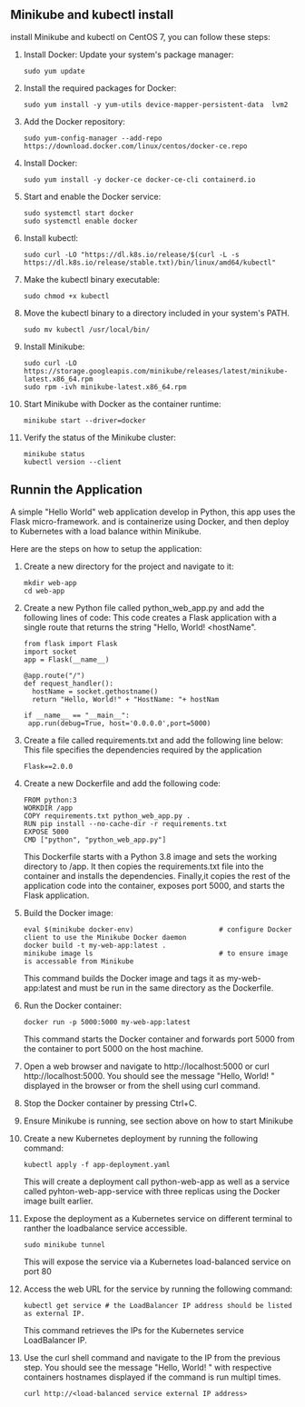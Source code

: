 ## Minikube and kubectl install

install Minikube and kubectl on CentOS 7, you can follow these steps:

1. Install Docker:
   Update your system's package manager:
   ```
   sudo yum update
   ```

2. Install the required packages for Docker:
   ```
   sudo yum install -y yum-utils device-mapper-persistent-data  lvm2
   ```
3. Add the Docker repository:
   ```
   sudo yum-config-manager --add-repo https://download.docker.com/linux/centos/docker-ce.repo
   ```
4. Install Docker:
   ```
   sudo yum install -y docker-ce docker-ce-cli containerd.io
   ```

5. Start and enable the Docker service:
   ```
   sudo systemctl start docker
   sudo systemctl enable docker
   ```

6. Install kubectl:
   ```
   sudo curl -LO "https://dl.k8s.io/release/$(curl -L -s https://dl.k8s.io/release/stable.txt)/bin/linux/amd64/kubectl"
   ```
7. Make the kubectl binary executable:
   ```
   sudo chmod +x kubectl
   ```
8. Move the kubectl binary to a directory included in your system's PATH.
   ```
   sudo mv kubectl /usr/local/bin/
   ```
9. Install Minikube:
   ```
   sudo curl -LO https://storage.googleapis.com/minikube/releases/latest/minikube-latest.x86_64.rpm
   sudo rpm -ivh minikube-latest.x86_64.rpm
   ```
10. Start Minikube with Docker as the container runtime:
    ```
    minikube start --driver=docker
    ```
11. Verify the status of the Minikube cluster:
    ```
    minikube status
    kubectl version --client
    ```

## Runnin the Application

A simple "Hello World" web application develop in Python, this app uses the Flask micro-framework.
and is containerize using Docker, and then deploy to Kubernetes with a load balance within Minikube.

Here are the steps on how to setup the application:

1. Create a new directory for the project and navigate to it:
   ```
   mkdir web-app
   cd web-app
   ```

2. Create a new Python file called python_web_app.py and add the following lines of code:
   This code creates a Flask application with a single route that returns the string "Hello, World! <hostName".
   ```
   from flask import Flask
   import socket
   app = Flask(__name__)

   @app.route("/")
   def request_handler():
     hostName = socket.gethostname()
     return "Hello, World!" + "HostName: "+ hostNam

   if __name__ == "__main__":
    app.run(debug=True, host='0.0.0.0',port=5000)
   ```

3. Create a file called requirements.txt and add the following line below:
   This file specifies the dependencies required by the application
   ```
   Flask==2.0.0
   ```

4. Create a new Dockerfile and add the following code:
   ```
   FROM python:3
   WORKDIR /app
   COPY requirements.txt python_web_app.py .
   RUN pip install --no-cache-dir -r requirements.txt
   EXPOSE 5000
   CMD ["python", "python_web_app.py"]
   ```
   This Dockerfile starts with a Python 3.8 image and sets the working directory to /app. It then copies the requirements.txt file into the container and installs the dependencies. Finally,it copies the rest of the application code into the container, exposes port 5000, and starts the Flask application.

5. Build the Docker image:
   ```
   eval $(minikube docker-env)                     # configure Docker client to use the Minikube Docker daemon
   docker build -t my-web-app:latest .
   minikube image ls                               # to ensure image is accessable from Minikube
   ```
   This command builds the Docker image and tags it as my-web-app:latest and must be run in the same directory as the Dockerfile.

6. Run the Docker container:
   ```
   docker run -p 5000:5000 my-web-app:latest
   ```
   This command starts the Docker container and forwards port 5000 from the container to port 5000 on the host machine.

7. Open a web browser and navigate to http://localhost:5000 or curl http://localhost:5000.
   You should see the message "Hello, World! <Hostname>" displayed in the browser or from the shell using curl command.

8. Stop the Docker container by pressing Ctrl+C.

9. Ensure Minikube is running, see section above on how to start Minikube

10. Create a new Kubernetes deployment by running the following command:
    ```
    kubectl apply -f app-deployment.yaml
    ```
    This will create a deployment call python-web-app as well as a service called pyhton-web-app-service with three replicas using the Docker image built earlier.
11. Expose the deployment as a Kubernetes service on different terminal to ranther the loadbalance service accessible.
    ```
    sudo minikube tunnel
    ```
    This will expose the service via a Kubernetes load-balanced service on port 80

12. Access the web URL for the service by running the following command:
    ```
    kubectl get service # the LoadBalancer IP address should be listed as external IP.
    ```
    This command retrieves the IPs for the Kubernetes service LoadBalancer IP.
13. Use the curl shell command and navigate to the IP from the previous step. You should see the message "Hello, World! <hoetname>" 
    with respective containers hostnames displayed if the command is run multipl times.
    ```
    curl http://<load-balanced service external IP address>
    ```
